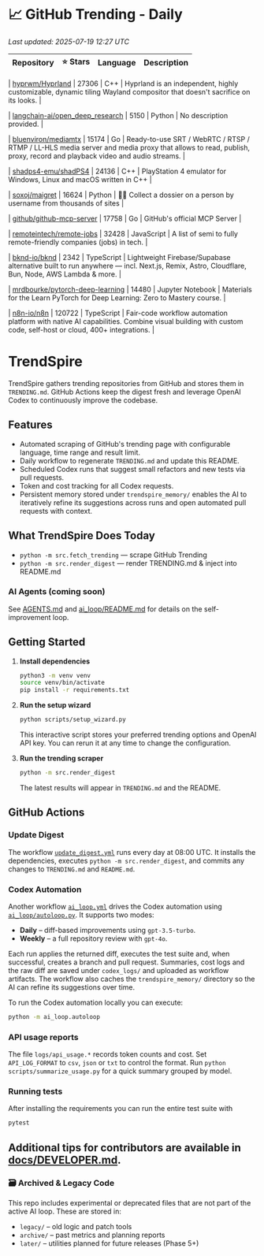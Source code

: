 <!-- TRENDING_START -->
# 📈 GitHub Trending - Daily

_Last updated: 2025-07-19 12:27 UTC_

| Repository | ⭐ Stars | Language | Description |
|------------|--------:|----------|-------------|

| [hyprwm/Hyprland](https://github.com/hyprwm/Hyprland) | 27306 | C++ | Hyprland is an independent, highly customizable, dynamic tiling Wayland compositor that doesn't sacrifice on its looks. |

| [langchain-ai/open_deep_research](https://github.com/langchain-ai/open_deep_research) | 5150 | Python | No description provided. |

| [bluenviron/mediamtx](https://github.com/bluenviron/mediamtx) | 15174 | Go | Ready-to-use SRT / WebRTC / RTSP / RTMP / LL-HLS media server and media proxy that allows to read, publish, proxy, record and playback video and audio streams. |

| [shadps4-emu/shadPS4](https://github.com/shadps4-emu/shadPS4) | 24136 | C++ | PlayStation 4 emulator for Windows, Linux and macOS written in C++ |

| [soxoj/maigret](https://github.com/soxoj/maigret) | 16624 | Python | 🕵️‍♂️ Collect a dossier on a person by username from thousands of sites |

| [github/github-mcp-server](https://github.com/github/github-mcp-server) | 17758 | Go | GitHub's official MCP Server |

| [remoteintech/remote-jobs](https://github.com/remoteintech/remote-jobs) | 32428 | JavaScript | A list of semi to fully remote-friendly companies (jobs) in tech. |

| [bknd-io/bknd](https://github.com/bknd-io/bknd) | 2342 | TypeScript | Lightweight Firebase/Supabase alternative built to run anywhere — incl. Next.js, Remix, Astro, Cloudflare, Bun, Node, AWS Lambda & more. |

| [mrdbourke/pytorch-deep-learning](https://github.com/mrdbourke/pytorch-deep-learning) | 14480 | Jupyter Notebook | Materials for the Learn PyTorch for Deep Learning: Zero to Mastery course. |

| [n8n-io/n8n](https://github.com/n8n-io/n8n) | 120722 | TypeScript | Fair-code workflow automation platform with native AI capabilities. Combine visual building with custom code, self-host or cloud, 400+ integrations. |
<!-- TRENDING_END -->

# TrendSpire

TrendSpire gathers trending repositories from GitHub and stores them in `TRENDING.md`. GitHub Actions keep the digest fresh and leverage OpenAI Codex to continuously improve the codebase.

## Features

- Automated scraping of GitHub's trending page with configurable language, time range and result limit.
- Daily workflow to regenerate `TRENDING.md` and update this README.
- Scheduled Codex runs that suggest small refactors and new tests via pull requests.
- Token and cost tracking for all Codex requests.
- Persistent memory stored under `trendspire_memory/` enables the AI to
  iteratively refine its suggestions across runs and open automated pull
  requests with context.

## What TrendSpire Does Today

- `python -m src.fetch_trending` — scrape GitHub Trending
- `python -m src.render_digest` — render TRENDING.md & inject into README.md

### AI Agents (coming soon)
See [AGENTS.md](./AGENTS.md) and [ai_loop/README.md](./ai_loop/README.md) for details on the self-improvement loop.

## Getting Started

1. **Install dependencies**
   ```bash
   python3 -m venv venv
   source venv/bin/activate
   pip install -r requirements.txt
   ```

2. **Run the setup wizard**
   ```bash
   python scripts/setup_wizard.py
   ```
   This interactive script stores your preferred trending options and OpenAI API key.
   You can rerun it at any time to change the configuration.

3. **Run the trending scraper**
   ```bash
   python -m src.render_digest
   ```
   The latest results will appear in `TRENDING.md` and the README.


## GitHub Actions

### Update Digest

The workflow [`update_digest.yml`](.github/workflows/update_digest.yml) runs every day at 08:00 UTC. It installs the dependencies, executes `python -m src.render_digest`, and commits any changes to `TRENDING.md` and `README.md`.

### Codex Automation

Another workflow [`ai_loop.yml`](.github/workflows/ai_loop.yml) drives the Codex automation using [`ai_loop/autoloop.py`](ai_loop/autoloop.py). It supports two modes:

- **Daily** – diff-based improvements using `gpt-3.5-turbo`.
- **Weekly** – a full repository review with `gpt-4o`.

Each run applies the returned diff, executes the test suite and, when successful, creates a branch and pull request. Summaries, cost logs and the raw diff are saved under `codex_logs/` and uploaded as workflow artifacts. The workflow also caches the `trendspire_memory/` directory so the AI can refine its suggestions over time.

To run the Codex automation locally you can execute:

```bash
python -m ai_loop.autoloop
```

### API usage reports

The file `logs/api_usage.*` records token counts and cost. Set `API_LOG_FORMAT`
to `csv`, `json` or `txt` to control the format. Run `python
scripts/summarize_usage.py` for a quick summary grouped by model.

### Running tests

After installing the requirements you can run the entire test suite with

```bash
pytest
```

Additional tips for contributors are available in
[docs/DEVELOPER.md](docs/DEVELOPER.md).
---

### 🗃 Archived & Legacy Code

This repo includes experimental or deprecated files that are not part of the active AI loop. These are stored in:

- `legacy/` – old logic and patch tools
- `archive/` – past metrics and planning reports
- `later/` – utilities planned for future releases (Phase 5+)
